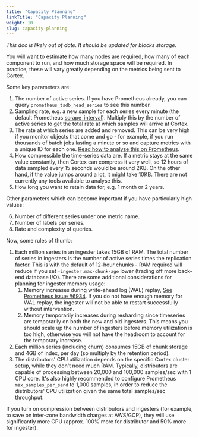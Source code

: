 ```yaml
---
title: "Capacity Planning"
linkTitle: "Capacity Planning"
weight: 10
slug: capacity-planning
---
```


_This doc is likely out of date. It should be updated for blocks storage._


You will want to estimate how many nodes are required, how many of
each component to run, and how much storage space will be required.
In practice, these will vary greatly depending on the metrics being
sent to Cortex.

Some key parameters are:

1. The number of active series. If you have Prometheus already, you
   can query `prometheus_tsdb_head_series` to see this number.
2. Sampling rate, e.g. a new sample for each series every minute
   (the default Prometheus [scrape_interval](https://prometheus.io/docs/prometheus/latest/configuration/configuration/)).
   Multiply this by the number of active series to get the
   total rate at which samples will arrive at Cortex.
3. The rate at which series are added and removed. This can be very
   high if you monitor objects that come and go - for example, if you run
   thousands of batch jobs lasting a minute or so and capture metrics
   with a unique ID for each one. [Read how to analyse this on
   Prometheus](https://www.robustperception.io/using-tsdb-analyze-to-investigate-churn-and-cardinality).
4. How compressible the time-series data are. If a metric stays at
   the same value constantly, then Cortex can compress it very well, so
   12 hours of data sampled every 15 seconds would be around 2KB. On
   the other hand, if the value jumps around a lot, it might take 10KB.
   There are not currently any tools available to analyse this.
5. How long you want to retain data for, e.g. 1 month or 2 years.

Other parameters which can become important if you have particularly
high values:

6. Number of different series under one metric name.
7. Number of labels per series.
8. Rate and complexity of queries.

Now, some rules of thumb:

1. Each million series in an ingester takes 15GB of RAM. The total number
   of series in ingesters is the number of active series times the
   replication factor. This is with the default of 12-hour chunks - RAM
   required will reduce if you set `-ingester.max-chunk-age` lower
   (trading off more back-end database I/O).
   There are some additional considerations for planning for ingester memory usage:
    1. Memory increases during write-ahead log (WAL) replay, [See Prometheus issue #6934](https://github.com/prometheus/prometheus/issues/6934#issuecomment-726039115). If you do not have enough memory for WAL replay, the ingester will not be able to restart successfully without intervention.
    2. Memory temporarily increases during resharding since timeseries are temporarily on both the new and old ingesters. This means you should scale up the number of ingesters before memory utilization is too high, otherwise you will not have the headroom to account for the temporary increase.
2. Each million series (including churn) consumes 15GB of chunk
   storage and 4GB of index, per day (so multiply by the retention
   period).
3. The distributors' CPU utilization depends on the specific Cortex cluster
   setup, while they don't need much RAM. Typically, distributors are capable
   of processing between 20,000 and 100,000 samples/sec with 1 CPU core. It's also
   highly recommended to configure Prometheus `max_samples_per_send` to 1,000
   samples, in order to reduce the distributors' CPU utilization given the same
   total samples/sec throughput.

If you turn on compression between distributors and ingesters (for
example, to save on inter-zone bandwidth charges at AWS/GCP), they will use
significantly more CPU (approx. 100% more for distributor and 50% more
for ingester).
